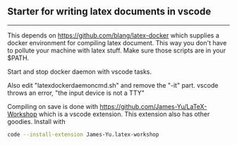 ## Starter for writing latex documents in vscode
---

This depends on https://github.com/blang/latex-docker
which supplies a docker environment for compiling latex document.
This way you don't have to pollute your machine with latex stuff.
Make sure those scripts are in your $PATH.

Start and stop docker daemon with vscode tasks.

Also edit "latexdockerdaemoncmd.sh" and remove the "-it" part. vscode throws an error, "the input device is not a TTY"

Compiling on save is done with https://github.com/James-Yu/LaTeX-Workshop which is a vscode extension. This extension also has other goodies.
Install with
```bash
code --install-extension James-Yu.latex-workshop
```

